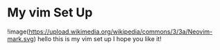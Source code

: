 # My vim Set Up
!image(https://upload.wikimedia.org/wikipedia/commons/3/3a/Neovim-mark.svg)
hello this is my vim set up I hope you like it!
